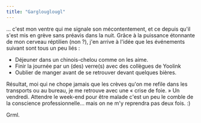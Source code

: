 ```yaml
---
title: "Garglouglougl"
---
```


... c'est mon ventre qui me signale son mécontentement, et ce depuis qu'il
s'est mis en grève sans préavis dans la nuit. Grâce à la puissance étonnante
de mon cerveau réptilien (non ?), j'en arrive à l'idée que les événements
suivant sont tous un peu liés :

  * Déjeuner dans un chinois-chelou comme on les aime.
  * Finir la journée par un (des) verre(s) avec des collègues de Yoolink
  * Oublier de manger avant de se retrouver devant quelques bières.

Résultat, moi qui ne chope jamais que les crèves qu'on me refile dans les
transports ou au bureau, je me retrouve avec une « crise de foie. » Un
vendredi. Attendre le week-end pour être malade c'est un peu le comble de la
conscience professionnelle... mais on ne m'y reprendra pas deux fois. :)

Grml.


